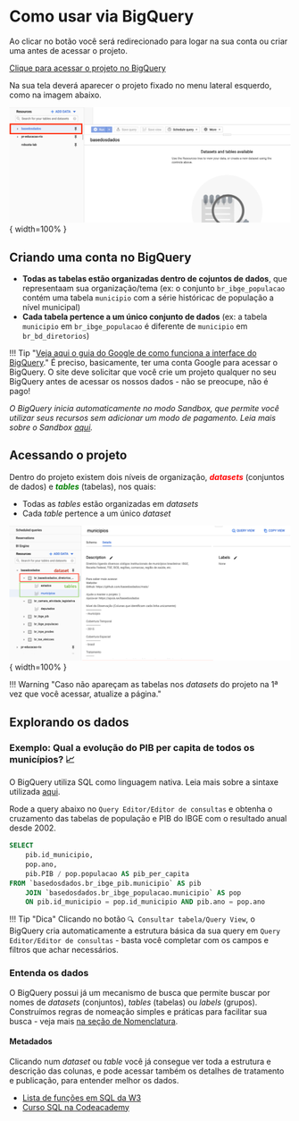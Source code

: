 # Como usar via BigQuery

Ao clicar no botão você será redirecionado para logar na sua conta ou criar uma antes de acessar o projeto.

<a
href="https://console.cloud.google.com/bigquery?p=basedosdados&page=project"
title="{{ lang.t('source.link.title')}}" class="md-button"
style="background-color: var(--md-primary-fg-color);color:
var(--md-primary-bg-color);"
hover="background-color: var(--md-primary-fg-color--dark)">
    Clique para acessar o projeto no BigQuery
</a>

Na sua tela deverá aparecer o projeto fixado no menu lateral esquerdo,
como na imagem abaixo.

![](images/bq_access_project.png){ width=100% }

## Criando uma conta no BigQuery

- **Todas as tabelas estão organizadas dentro de cojuntos de dados**, que
  representaam sua organização/tema (ex: o conjunto
  `br_ibge_populacao` contém uma tabela `municipio` com a série
  históricac de população a
  nível municipal)
- **Cada tabela pertence a um único conjunto de dados** (ex: a tabela
  `municipio` em `br_ibge_populacao` é diferente de `municipio` em `br_bd_diretorios`)
  
!!! Tip "[Veja aqui o guia do Google de como funciona a interface do BigQuery](https://cloud.google.com/bigquery/docs/bigquery-web-ui)."
É preciso, basicamente, ter uma conta Google para acessar o BigQuery. O
site deve solicitar que você crie um projeto qualquer no seu BigQuery
antes de acessar os nossos dados - não se preocupe, não é pago! 

<i>O BigQuery inicia automaticamente no modo Sandbox, que permite você
utilizar seus recursos sem adicionar um modo de pagamento. Leia mais sobre o
Sandbox [aqui](https://cloud.google.com/bigquery/docs/sandbox).</i>

## Acessando o projeto

Dentro do projeto existem dois níveis de organização, <strong
style="color:red">*datasets*</strong> (conjuntos de dados) e <strong
style="color:green">*tables*</strong>
(tabelas), nos quais:

- Todas as *tables* estão organizadas em *datasets*
- Cada *table* pertence a um único *dataset*
    

![](images/bq_dataset_tables_structure.png){ width=100% }


!!! Warning "Caso não apareçam as tabelas nos *datasets* do projeto na 1ª vez que você acessar, atualize a página."

## Explorando os dados

### Exemplo: Qual a evolução do PIB per capita de todos os municípios? 📈

O BigQuery utiliza SQL como linguagem nativa. Leia mais sobre a sintaxe
utilizada
[aqui](https://cloud.google.com/bigquery/docs/reference/standard-sql/query-syntax).

Rode a query abaixo no `Query Editor/Editor de consultas` e obtenha o cruzamento
das tabelas de população e PIB do IBGE com o resultado anual desde 2002.

```sql
SELECT 
    pib.id_municipio,
    pop.ano, 
    pib.PIB / pop.populacao AS pib_per_capita
FROM `basedosdados.br_ibge_pib.municipio` AS pib
    JOIN `basedosdados.br_ibge_populacao.municipio` AS pop
    ON pib.id_municipio = pop.id_municipio AND pib.ano = pop.ano
```

!!! Tip "Dica"
    Clicando no botão `🔍 Consultar tabela/Query View`, o BigQuery cria
    automaticamente a estrutura básica da sua query em `Query Editor/Editor
    de consultas` - basta você completar com os campos e filtros que achar necessários.

### Entenda os dados

O BigQuery possui já um mecanismo de busca que permite buscar por nomes
de *datasets* (conjuntos), *tables* (tabelas) ou *labels* (grupos).
Construímos regras de nomeação simples e práticas para facilitar sua
busca - veja mais [na seção de Nomenclatura](../style_data/).

#### Metadados

Clicando num *dataset* ou *table* você já consegue ver toda a estrutura
e descrição das colunas, e pode acessar também os detalhes de tratamento e publicação,
para entender melhor os dados.

- [Lista de funções em SQL da W3](https://www.w3schools.com/sql/default.Asp)
- [Curso SQL na Codeacademy](https://www.codecademy.com/learn/learn-sql)
